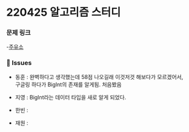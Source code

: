 # 220425 알고리즘 스터디

### 문제 링크

-[주유소](https://www.acmicpc.net/problem/13305)

### 👾 Issues

- 동훈 : 완벽하다고 생각했는데 58점 나오길래 이것저것 해보다가 모르겠어서,  
  구글링 하다가 BigInt의 존재를 알게됨. 처음봤음

- 지영 : BigInt라는 데이터 타입을 새로 알게 되었다.

- 한빈 : 

- 재원 : 
